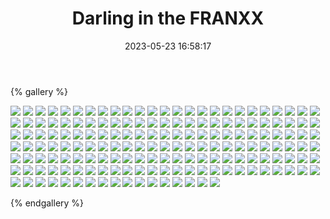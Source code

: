 ﻿---
title: Darling in the FRANXX
date: 2023-05-23 16:58:17
comments: false
---

{% gallery %}

![](https://fastly.jsdelivr.net/gh/1405720461/images@master/Darling/1.avif)
![](https://fastly.jsdelivr.net/gh/1405720461/images@master/Darling/2.avif)
![](https://fastly.jsdelivr.net/gh/1405720461/images@master/Darling/3.avif)
![](https://fastly.jsdelivr.net/gh/1405720461/images@master/Darling/4.avif)
![](https://fastly.jsdelivr.net/gh/1405720461/images@master/Darling/5.avif)
![](https://fastly.jsdelivr.net/gh/1405720461/images@master/Darling/6.avif)
![](https://fastly.jsdelivr.net/gh/1405720461/images@master/Darling/7.avif)
![](https://fastly.jsdelivr.net/gh/1405720461/images@master/Darling/8.avif)
![](https://fastly.jsdelivr.net/gh/1405720461/images@master/Darling/9.avif)
![](https://fastly.jsdelivr.net/gh/1405720461/images@master/Darling/10.avif)
![](https://fastly.jsdelivr.net/gh/1405720461/images@master/Darling/11.avif)
![](https://fastly.jsdelivr.net/gh/1405720461/images@master/Darling/12.avif)
![](https://fastly.jsdelivr.net/gh/1405720461/images@master/Darling/13.avif)
![](https://fastly.jsdelivr.net/gh/1405720461/images@master/Darling/14.avif)
![](https://fastly.jsdelivr.net/gh/1405720461/images@master/Darling/15.avif)
![](https://fastly.jsdelivr.net/gh/1405720461/images@master/Darling/16.avif)
![](https://fastly.jsdelivr.net/gh/1405720461/images@master/Darling/17.avif)
![](https://fastly.jsdelivr.net/gh/1405720461/images@master/Darling/18.avif)
![](https://fastly.jsdelivr.net/gh/1405720461/images@master/Darling/19.avif)
![](https://fastly.jsdelivr.net/gh/1405720461/images@master/Darling/20.avif)
![](https://fastly.jsdelivr.net/gh/1405720461/images@master/Darling/21.avif)
![](https://fastly.jsdelivr.net/gh/1405720461/images@master/Darling/22.avif)
![](https://fastly.jsdelivr.net/gh/1405720461/images@master/Darling/23.avif)
![](https://fastly.jsdelivr.net/gh/1405720461/images@master/Darling/24.avif)
![](https://fastly.jsdelivr.net/gh/1405720461/images@master/Darling/25.avif)
![](https://fastly.jsdelivr.net/gh/1405720461/images@master/Darling/26.avif)
![](https://fastly.jsdelivr.net/gh/1405720461/images@master/Darling/27.avif)
![](https://fastly.jsdelivr.net/gh/1405720461/images@master/Darling/28.avif)
![](https://fastly.jsdelivr.net/gh/1405720461/images@master/Darling/29.avif)
![](https://fastly.jsdelivr.net/gh/1405720461/images@master/Darling/30.avif)
![](https://fastly.jsdelivr.net/gh/1405720461/images@master/Darling/31.avif)
![](https://fastly.jsdelivr.net/gh/1405720461/images@master/Darling/32.avif)
![](https://fastly.jsdelivr.net/gh/1405720461/images@master/Darling/33.avif)
![](https://fastly.jsdelivr.net/gh/1405720461/images@master/Darling/34.avif)
![](https://fastly.jsdelivr.net/gh/1405720461/images@master/Darling/35.avif)
![](https://fastly.jsdelivr.net/gh/1405720461/images@master/Darling/36.avif)
![](https://fastly.jsdelivr.net/gh/1405720461/images@master/Darling/37.avif)
![](https://fastly.jsdelivr.net/gh/1405720461/images@master/Darling/38.avif)
![](https://fastly.jsdelivr.net/gh/1405720461/images@master/Darling/39.avif)
![](https://fastly.jsdelivr.net/gh/1405720461/images@master/Darling/40.avif)
![](https://fastly.jsdelivr.net/gh/1405720461/images@master/Darling/41.avif)
![](https://fastly.jsdelivr.net/gh/1405720461/images@master/Darling/42.avif)
![](https://fastly.jsdelivr.net/gh/1405720461/images@master/Darling/43.avif)
![](https://fastly.jsdelivr.net/gh/1405720461/images@master/Darling/44.avif)
![](https://fastly.jsdelivr.net/gh/1405720461/images@master/Darling/45.avif)
![](https://fastly.jsdelivr.net/gh/1405720461/images@master/Darling/46.avif)
![](https://fastly.jsdelivr.net/gh/1405720461/images@master/Darling/47.avif)
![](https://fastly.jsdelivr.net/gh/1405720461/images@master/Darling/48.avif)
![](https://fastly.jsdelivr.net/gh/1405720461/images@master/Darling/49.avif)
![](https://fastly.jsdelivr.net/gh/1405720461/images@master/Darling/50.avif)
![](https://fastly.jsdelivr.net/gh/1405720461/images@master/Darling/51.avif)
![](https://fastly.jsdelivr.net/gh/1405720461/images@master/Darling/52.avif)
![](https://fastly.jsdelivr.net/gh/1405720461/images@master/Darling/53.avif)
![](https://fastly.jsdelivr.net/gh/1405720461/images@master/Darling/54.avif)
![](https://fastly.jsdelivr.net/gh/1405720461/images@master/Darling/55.avif)
![](https://fastly.jsdelivr.net/gh/1405720461/images@master/Darling/56.avif)
![](https://fastly.jsdelivr.net/gh/1405720461/images@master/Darling/57.avif)
![](https://fastly.jsdelivr.net/gh/1405720461/images@master/Darling/58.avif)
![](https://fastly.jsdelivr.net/gh/1405720461/images@master/Darling/59.avif)
![](https://fastly.jsdelivr.net/gh/1405720461/images@master/Darling/60.avif)
![](https://fastly.jsdelivr.net/gh/1405720461/images@master/Darling/61.avif)
![](https://fastly.jsdelivr.net/gh/1405720461/images@master/Darling/62.avif)
![](https://fastly.jsdelivr.net/gh/1405720461/images@master/Darling/63.avif)
![](https://fastly.jsdelivr.net/gh/1405720461/images@master/Darling/64.avif)
![](https://fastly.jsdelivr.net/gh/1405720461/images@master/Darling/65.avif)
![](https://fastly.jsdelivr.net/gh/1405720461/images@master/Darling/66.avif)
![](https://fastly.jsdelivr.net/gh/1405720461/images@master/Darling/67.avif)
![](https://fastly.jsdelivr.net/gh/1405720461/images@master/Darling/68.avif)
![](https://fastly.jsdelivr.net/gh/1405720461/images@master/Darling/69.avif)
![](https://fastly.jsdelivr.net/gh/1405720461/images@master/Darling/70.avif)
![](https://fastly.jsdelivr.net/gh/1405720461/images@master/Darling/71.avif)
![](https://fastly.jsdelivr.net/gh/1405720461/images@master/Darling/72.avif)
![](https://fastly.jsdelivr.net/gh/1405720461/images@master/Darling/73.avif)
![](https://fastly.jsdelivr.net/gh/1405720461/images@master/Darling/74.avif)
![](https://fastly.jsdelivr.net/gh/1405720461/images@master/Darling/75.avif)
![](https://fastly.jsdelivr.net/gh/1405720461/images@master/Darling/76.avif)
![](https://fastly.jsdelivr.net/gh/1405720461/images@master/Darling/77.avif)
![](https://fastly.jsdelivr.net/gh/1405720461/images@master/Darling/78.avif)
![](https://fastly.jsdelivr.net/gh/1405720461/images@master/Darling/79.avif)
![](https://fastly.jsdelivr.net/gh/1405720461/images@master/Darling/80.avif)
![](https://fastly.jsdelivr.net/gh/1405720461/images@master/Darling/81.avif)
![](https://fastly.jsdelivr.net/gh/1405720461/images@master/Darling/82.avif)
![](https://fastly.jsdelivr.net/gh/1405720461/images@master/Darling/83.avif)
![](https://fastly.jsdelivr.net/gh/1405720461/images@master/Darling/84.avif)
![](https://fastly.jsdelivr.net/gh/1405720461/images@master/Darling/85.avif)
![](https://fastly.jsdelivr.net/gh/1405720461/images@master/Darling/86.avif)
![](https://fastly.jsdelivr.net/gh/1405720461/images@master/Darling/87.avif)
![](https://fastly.jsdelivr.net/gh/1405720461/images@master/Darling/88.avif)
![](https://fastly.jsdelivr.net/gh/1405720461/images@master/Darling/89.avif)
![](https://fastly.jsdelivr.net/gh/1405720461/images@master/Darling/90.avif)
![](https://fastly.jsdelivr.net/gh/1405720461/images@master/Darling/91.avif)
![](https://fastly.jsdelivr.net/gh/1405720461/images@master/Darling/92.avif)
![](https://fastly.jsdelivr.net/gh/1405720461/images@master/Darling/93.avif)
![](https://fastly.jsdelivr.net/gh/1405720461/images@master/Darling/94.avif)
![](https://fastly.jsdelivr.net/gh/1405720461/images@master/Darling/95.avif)
![](https://fastly.jsdelivr.net/gh/1405720461/images@master/Darling/96.avif)
![](https://fastly.jsdelivr.net/gh/1405720461/images@master/Darling/97.avif)
![](https://fastly.jsdelivr.net/gh/1405720461/images@master/Darling/98.avif)
![](https://fastly.jsdelivr.net/gh/1405720461/images@master/Darling/99.avif)
![](https://fastly.jsdelivr.net/gh/1405720461/images@master/Darling/100.avif)
![](https://fastly.jsdelivr.net/gh/1405720461/images@master/Darling/101.avif)
![](https://fastly.jsdelivr.net/gh/1405720461/images@master/Darling/102.avif)
![](https://fastly.jsdelivr.net/gh/1405720461/images@master/Darling/103.avif)
![](https://fastly.jsdelivr.net/gh/1405720461/images@master/Darling/104.avif)
![](https://fastly.jsdelivr.net/gh/1405720461/images@master/Darling/105.avif)
![](https://fastly.jsdelivr.net/gh/1405720461/images@master/Darling/106.avif)
![](https://fastly.jsdelivr.net/gh/1405720461/images@master/Darling/107.avif)
![](https://fastly.jsdelivr.net/gh/1405720461/images@master/Darling/108.avif)
![](https://fastly.jsdelivr.net/gh/1405720461/images@master/Darling/109.avif)
![](https://fastly.jsdelivr.net/gh/1405720461/images@master/Darling/110.avif)
![](https://fastly.jsdelivr.net/gh/1405720461/images@master/Darling/111.avif)
![](https://fastly.jsdelivr.net/gh/1405720461/images@master/Darling/112.avif)
![](https://fastly.jsdelivr.net/gh/1405720461/images@master/Darling/113.avif)
![](https://fastly.jsdelivr.net/gh/1405720461/images@master/Darling/114.avif)
![](https://fastly.jsdelivr.net/gh/1405720461/images@master/Darling/115.avif)
![](https://fastly.jsdelivr.net/gh/1405720461/images@master/Darling/116.avif)
![](https://fastly.jsdelivr.net/gh/1405720461/images@master/Darling/117.avif)
![](https://fastly.jsdelivr.net/gh/1405720461/images@master/Darling/118.avif)
![](https://fastly.jsdelivr.net/gh/1405720461/images@master/Darling/119.avif)
![](https://fastly.jsdelivr.net/gh/1405720461/images@master/Darling/120.avif)
![](https://fastly.jsdelivr.net/gh/1405720461/images@master/Darling/121.avif)
![](https://fastly.jsdelivr.net/gh/1405720461/images@master/Darling/122.avif)
![](https://fastly.jsdelivr.net/gh/1405720461/images@master/Darling/123.avif)
![](https://fastly.jsdelivr.net/gh/1405720461/images@master/Darling/124.avif)
![](https://fastly.jsdelivr.net/gh/1405720461/images@master/Darling/125.avif)
![](https://fastly.jsdelivr.net/gh/1405720461/images@master/Darling/126.avif)
![](https://fastly.jsdelivr.net/gh/1405720461/images@master/Darling/127.avif)
![](https://fastly.jsdelivr.net/gh/1405720461/images@master/Darling/128.avif)
![](https://fastly.jsdelivr.net/gh/1405720461/images@master/Darling/129.avif)
![](https://fastly.jsdelivr.net/gh/1405720461/images@master/Darling/130.avif)
![](https://fastly.jsdelivr.net/gh/1405720461/images@master/Darling/131.avif)
![](https://fastly.jsdelivr.net/gh/1405720461/images@master/Darling/132.avif)
![](https://fastly.jsdelivr.net/gh/1405720461/images@master/Darling/133.avif)
![](https://fastly.jsdelivr.net/gh/1405720461/images@master/Darling/134.avif)
![](https://fastly.jsdelivr.net/gh/1405720461/images@master/Darling/135.avif)
![](https://fastly.jsdelivr.net/gh/1405720461/images@master/Darling/136.avif)
![](https://fastly.jsdelivr.net/gh/1405720461/images@master/Darling/137.avif)
![](https://fastly.jsdelivr.net/gh/1405720461/images@master/Darling/138.avif)
![](https://fastly.jsdelivr.net/gh/1405720461/images@master/Darling/139.avif)
![](https://fastly.jsdelivr.net/gh/1405720461/images@master/Darling/140.avif)
![](https://fastly.jsdelivr.net/gh/1405720461/images@master/Darling/141.avif)
![](https://fastly.jsdelivr.net/gh/1405720461/images@master/Darling/142.avif)
![](https://fastly.jsdelivr.net/gh/1405720461/images@master/Darling/143.avif)
![](https://fastly.jsdelivr.net/gh/1405720461/images@master/Darling/144.avif)
![](https://fastly.jsdelivr.net/gh/1405720461/images@master/Darling/145.avif)
![](https://fastly.jsdelivr.net/gh/1405720461/images@master/Darling/146.avif)
![](https://fastly.jsdelivr.net/gh/1405720461/images@master/Darling/147.avif)
![](https://fastly.jsdelivr.net/gh/1405720461/images@master/Darling/148.avif)
![](https://fastly.jsdelivr.net/gh/1405720461/images@master/Darling/149.avif)
![](https://fastly.jsdelivr.net/gh/1405720461/images@master/Darling/150.avif)
![](https://fastly.jsdelivr.net/gh/1405720461/images@master/Darling/151.avif)
![](https://fastly.jsdelivr.net/gh/1405720461/images@master/Darling/152.avif)
![](https://fastly.jsdelivr.net/gh/1405720461/images@master/Darling/153.avif)
![](https://fastly.jsdelivr.net/gh/1405720461/images@master/Darling/154.avif)
![](https://fastly.jsdelivr.net/gh/1405720461/images@master/Darling/155.avif)
![](https://fastly.jsdelivr.net/gh/1405720461/images@master/Darling/156.avif)
![](https://fastly.jsdelivr.net/gh/1405720461/images@master/Darling/157.avif)
![](https://fastly.jsdelivr.net/gh/1405720461/images@master/Darling/158.avif)
![](https://fastly.jsdelivr.net/gh/1405720461/images@master/Darling/159.avif)
![](https://fastly.jsdelivr.net/gh/1405720461/images@master/Darling/160.avif)
![](https://fastly.jsdelivr.net/gh/1405720461/images@master/Darling/161.avif)
![](https://fastly.jsdelivr.net/gh/1405720461/images@master/Darling/162.avif)
![](https://fastly.jsdelivr.net/gh/1405720461/images@master/Darling/163.avif)
![](https://fastly.jsdelivr.net/gh/1405720461/images@master/Darling/164.avif)
![](https://fastly.jsdelivr.net/gh/1405720461/images@master/Darling/165.avif)
![](https://fastly.jsdelivr.net/gh/1405720461/images@master/Darling/166.avif)
![](https://fastly.jsdelivr.net/gh/1405720461/images@master/Darling/167.avif)

{% endgallery %}
